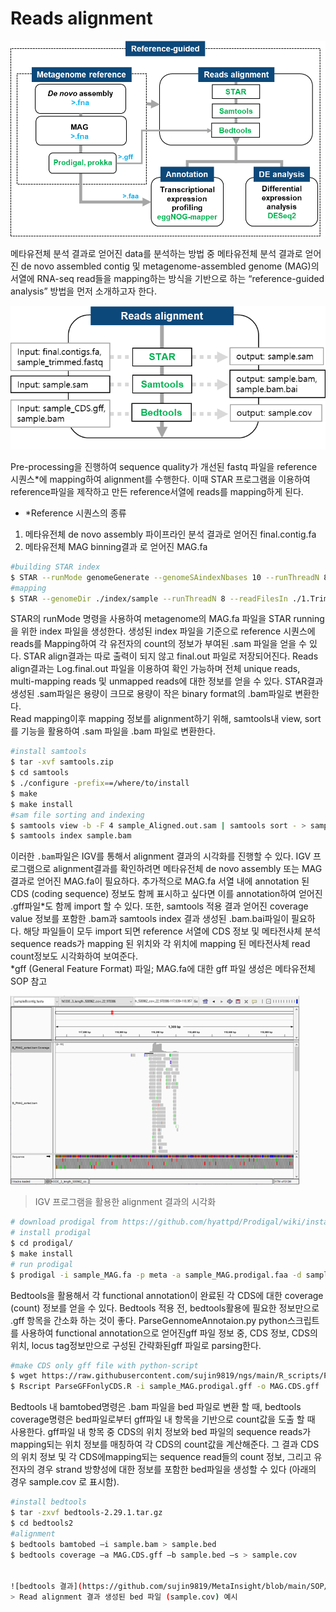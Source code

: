 # Reads alignment

![pipeline](https://github.com/sujin9819/MetaInsight/blob/main/SOP/MetaTranscriptomic/img/T_6_1.png?raw=true)


메타유전체 분석 결과로 얻어진 data를 분석하는 방법 중 메타유전체 분석 결과로 얻어진 de novo assembled contig 및 metagenome-assembled genome (MAG)의 서열에 RNA-seq read들을 mapping하는 방식을 기반으로 하는 “reference-guided analysis” 방법을 먼저 소개하고자 한다. 

![alignment](https://github.com/sujin9819/MetaInsight/blob/main/SOP/MetaTranscriptomic/img/T_6_2.png?raw=true)

Pre-processing을 진행하여 sequence quality가 개선된 fastq 파일을 reference 시퀀스*에 mapping하여 alignment를 수행한다. 이때 STAR 프로그램을 이용하여 reference파일을 제작하고 만든 reference서열에 reads를 mapping하게 된다.
- *Reference 시퀀스의 종류
 1. 메타유전체 de novo assembly 파이프라인 분석 결과로 얻어진 final.contig.fa
 2. 메타유전체 MAG binning결과 로 얻어진 MAG.fa

```bash
#building STAR index
$ STAR --runMode genomeGenerate --genomeSAindexNbases 10 --runThreadN 8 --genomeDir ./index/sample --genomeFastaFiles sample_MAG.fa 
#mapping
$ STAR --genomeDir ./index/sample --runThreadN 8 --readFilesIn ./1.Trim/sample_kneaddata_paired_1.fastq ./1.Trim/sample_kneaddata_paired_2.fastq --outFileNamePrefix ./2.Align/sample_
```
STAR의 runMode 명령을 사용하여 metagenome의 MAG.fa 파일을 STAR running을 위한 index 파일을 생성한다. 생성된 index 파일을 기준으로 reference 시퀀스에 reads를 Mapping하여 각 유전자의 count의 정보가 부여된 .sam 파일을 얻을 수 있다.
STAR align결과는 따로 출력이 되지 않고 final.out 파일로 저장되어진다. Reads align결과는 Log.final.out 파일을 이용하여 확인 가능하며 전체 unique reads, multi-mapping reads 및 unmapped reads에 대한 정보를 얻을 수 있다. STAR결과 생성된 .sam파일은 용량이 크므로 용량이 작은 binary format의 .bam파일로 변환한다.  
Read mapping이후 mapping 정보를 alignment하기 위해, samtools내 view, sort를 기능을 활용하여 .sam 파일을 .bam 파일로 변환한다. 

```bash
#install samtools
$ tar -xvf samtools.zip
$ cd samtools
$ ./configure -prefix==/where/to/install
$ make
$ make install
#sam file sorting and indexing
$ samtools view -b -F 4 sample_Aligned.out.sam | samtools sort - > sample.bam
$ samtools index sample.bam
```

이러한 `.bam`파일은 IGV를 통해서 alignment 결과의 시각화를 진행할 수 있다.
IGV 프로그램으로 alignment결과를 확인하려면 메타유전체 de novo assembly 또는 MAG결과로 얻어진 MAG.fa이 필요하다.
추가적으로 MAG.fa 서열 내에 annotation 된 CDS (coding sequence) 정보도 함께 표시하고 싶다면 이를 annotation하여 얻어진 .gff파일*도 함께 import 할 수 있다.
또한, samtools 적용 결과 얻어진 coverage value 정보를 포함한 .bam과 samtools index 결과 생성된 .bam.bai파일이 필요하다.
해당 파일들이 모두 import 되면 reference 서열에 CDS 정보 및 메타전사체 분석 sequence reads가 mapping 된 위치와 각 위치에 mapping 된 메타전사체 read count정보도 시각화하여 보여준다.  
*gff (General Feature Format) 파일; MAG.fa에 대한 gff 파일 생성은 메타유전체 SOP 참고

![IGV 결과](https://github.com/sujin9819/MetaInsight/blob/main/SOP/MetaTranscriptomic/img/T_6_3.png?raw=true)
> IGV 프로그램을 활용한 alignment 결과의 시각화 

```bash
# download prodigal from https://github.com/hyattpd/Prodigal/wiki/installation
# install prodigal
$ cd prodigal/
$ make install
# run prodigal
$ prodigal -i sample_MAG.fa -p meta -a sample_MAG.prodigal.faa -d sample_MAG.prodigal.fna -f gff -o sample_MAG.prodigal.gff 
```
Bedtools을 활용해서 각 functional annotation이 완료된 각 CDS에 대한 coverage (count) 정보를 얻을 수 있다. Bedtools 적용 전, bedtools활용에 필요한 정보만으로 .gff 항목을 간소화 하는 것이 좋다.
ParseGennomeAnnotaion.py python스크립트를 사용하여 functional annotation으로 얻어진gff 파일 정보 중, CDS 정보, CDS의 위치, locus tag정보만으로 구성된 간략화된gff 파일로 parsing한다.

```bash
#make CDS only gff file with python-script
$ wget https://raw.githubusercontent.com/sujin9819/ngs/main/R_scripts/ParseGFFonlyCDS.R 
$ Rscript ParseGFFonlyCDS.R -i sample_MAG.prodigal.gff -o MAG.CDS.gff
```

Bedtools 내 bamtobed명령은 .bam 파일을 bed 파일로 변환 할 때, bedtools coverage명령은 bed파일로부터 gff파일 내 항목을 기반으로 count값을 도출 할 때 사용한다.
gff파일 내 항목 중 CDS의 위치 정보와 bed 파일의 sequence reads가 mapping되는 위치 정보를 매칭하여 각 CDS의 count값을 계산해준다.
그 결과 CDS의 위치 정보 및 각 CDS에mapping되는 sequence read들의 count 정보, 그리고 유전자의 경우 strand 방향성에 대한 정보를 포함한 bed파일을 생성할 수 있다 (아래의 경우 sample.cov 로 표시함).

```bash
#install bedtools
$ tar -zxvf bedtools-2.29.1.tar.gz
$ cd bedtools2
#alignment
$ bedtools bamtobed –i sample.bam > sample.bed
$ bedtools coverage –a MAG.CDS.gff –b sample.bed –s > sample.cov


![bedtools 결과](https://github.com/sujin9819/MetaInsight/blob/main/SOP/MetaTranscriptomic/img/T_6_4.png?raw=true)
> Read alignment 결과 생성된 bed 파일 (sample.cov) 예시